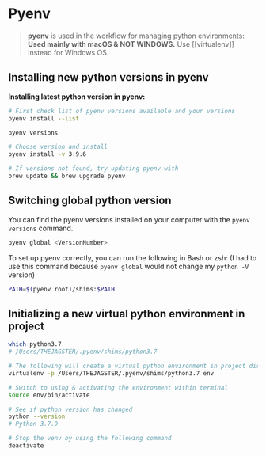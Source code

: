 # Pyenv

> **pyenv** is used in the workflow for managing python environments:
> **Used mainly with macOS & NOT WINDOWS.** Use [[virtualenv]] instead for Windows OS.

## Installing new python versions in pyenv

**Installing latest python version in pyenv:**

```bash
# First check list of pyenv versions available and your versions
pyenv install --list

pyenv versions

# Choose version and install
pyenv install -v 3.9.6

# If versions not found, try updating pyenv with 
brew update && brew upgrade pyenv
```

## Switching global python version

You can find the pyenv versions installed on your computer with the `pyenv versions` command.

```bash
pyenv global <VersionNumber>
```

To set up pyenv correctly, you can run the following in Bash or zsh: (I had to use this command because `pyenv global` would not change my `python -V` version)

```bash
PATH=$(pyenv root)/shims:$PATH
```

## Initializing a new virtual python environment in project

```bash
which python3.7
# /Users/THEJAGSTER/.pyenv/shims/python3.7

# The following will create a virtual python environment in project directory
virtualenv -p /Users/THEJAGSTER/.pyenv/shims/python3.7 env

# Switch to using & activating the environment within terminal
source env/bin/activate

# See if python version has changed
python --version
# Python 3.7.9

# Stop the venv by using the following command
deactivate
```